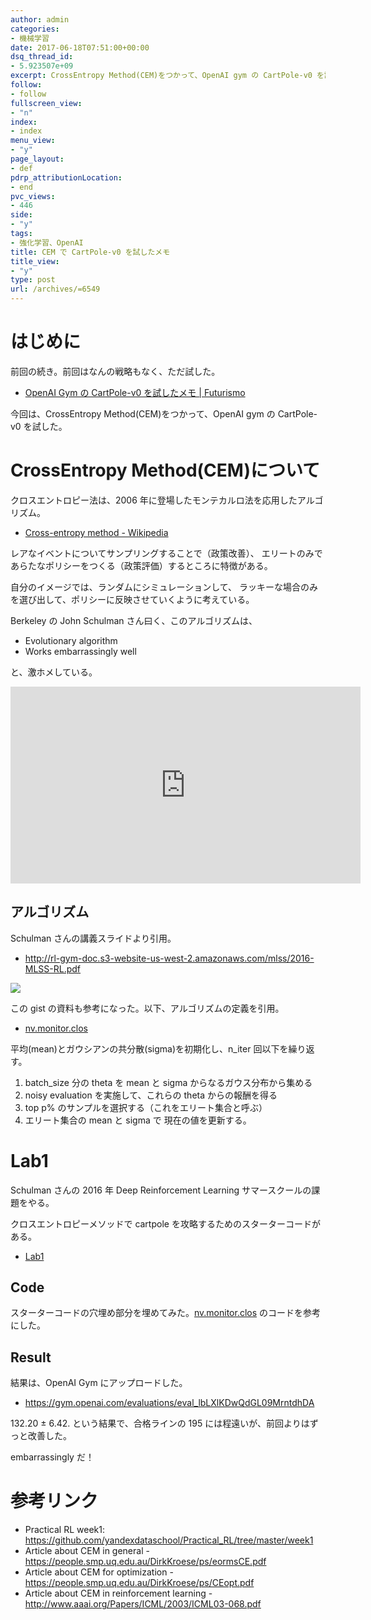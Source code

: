 ```yaml
---
author: admin
categories:
- 機械学習
date: 2017-06-18T07:51:00+00:00
dsq_thread_id:
- 5.923507e+09
excerpt: CrossEntropy Method(CEM)をつかって、OpenAI gym の CartPole-v0 を試した
follow:
- follow
fullscreen_view:
- "n"
index:
- index
menu_view:
- "y"
page_layout:
- def
pdrp_attributionLocation:
- end
pvc_views:
- 446
side:
- "y"
tags:
- 強化学習、OpenAI
title: CEM で CartPole-v0 を試したメモ
title_view:
- "y"
type: post
url: /archives/=6549
---
```


はじめに
========

前回の続き。前回はなんの戦略もなく、ただ試した。

-   [OpenAI Gym の CartPole-v0 を試したメモ |
    Futurismo](http://futurismo.biz/archives/6481)

今回は、CrossEntropy Method(CEM)をつかって、OpenAI gym の CartPole-v0
を試した。

CrossEntropy Method(CEM)について
================================

クロスエントロピー法は、2006
年に登場したモンテカルロ法を応用したアルゴリズム。

-   [Cross-entropy method -
    Wikipedia](https://en.wikipedia.org/wiki/Cross-entropy_method)

レアなイベントについてサンプリングすることで（政策改善）、
エリートのみであらたなポリシーをつくる（政策評価）するところに特徴がある。

自分のイメージでは、ランダムにシミュレーションして、
ラッキーな場合のみを選び出して、ポリシーに反映させていくように考えている。

Berkeley の John Schulman さん曰く、このアルゴリズムは、

-   Evolutionary algorithm
-   Works embarrassingly well

と、激ホメしている。

<iframe width="560" height="315" src="https://www.youtube.com/embed/aUrX-rP_ss4" frameborder="0" allowfullscreen></iframe>

アルゴリズム
------------

Schulman さんの講義スライドより引用。

-   <http://rl-gym-doc.s3-website-us-west-2.amazonaws.com/mlss/2016-MLSS-RL.pdf>

![](./../img/2017-06-19-203102_582x382_scrot.png)

この gist の資料も参考になった。以下、アルゴリズムの定義を引用。

-   [nv.monitor.clos](https://gist.github.com/kashif/5dfa12d80402c559e060d567ea352c06)

平均(mean)とガウシアンの共分散(sigma)を初期化し、n\_iter
回以下を繰り返す。

1.  batch\_size 分の theta を mean と sigma からなるガウス分布から集める
2.  noisy evaluation を実施して、これらの theta からの報酬を得る
3.  top p% のサンプルを選択する（これをエリート集合と呼ぶ）
4.  エリート集合の mean と sigma で 現在の値を更新する。

Lab1
====

Schulman さんの 2016 年 Deep Reinforcement Learning
サマースクールの課題をやる。

クロスエントロピーメソッドで cartpole
を攻略するためのスターターコードがある。

-   [Lab1](http://rl-gym-doc.s3-website-us-west-2.amazonaws.com/mlss/lab1.html)

Code
----

スターターコードの穴埋め部分を埋めてみた。[nv.monitor.clos](https://gist.github.com/kashif/5dfa12d80402c559e060d567ea352c06)
のコードを参考にした。

<script src="https://gist.github.com/tsu-nera/1ab5e393f7f0bcafbee5b71909adf286.js"></script>

Result
------

結果は、OpenAI Gym にアップロードした。

-   <https://gym.openai.com/evaluations/eval_lbLXlKDwQdGL09MrntdhDA>

132.20 ± 6.42. という結果で、合格ラインの 195
には程遠いが、前回よりはずっと改善した。

embarrassingly だ！

参考リンク
==========

-   Practical RL week1:
    <https://github.com/yandexdataschool/Practical_RL/tree/master/week1>
-   Article about CEM in general -
    <https://people.smp.uq.edu.au/DirkKroese/ps/eormsCE.pdf>
-   Article about CEM for optimization -
    <https://people.smp.uq.edu.au/DirkKroese/ps/CEopt.pdf>
-   Article about CEM in reinforcement learning -
    <http://www.aaai.org/Papers/ICML/2003/ICML03-068.pdf>
